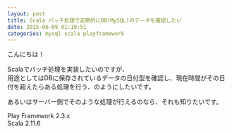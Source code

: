 ```yaml
---
layout: post
title: Scala バッチ処理で定期的にDB(MySQL)のデータを確認したい
date: 2015-06-09 01:19:51
categories: mysql scala playframework
---
```

<p>こんにちは！</p>

<p>Scalaでバッチ処理を実装したいのですが、<br>
用途としてはDBに保存されているデータの日付型を確認し、現在時間がその日付を超えたらある処理を行う、のようにしたいです。</p>

<p>あるいはサーバー側でそのような処理が行えるのなら、それも知りたいです。</p>

<p>Play Framework 2.3.x<br>
Scala 2.11.6</p>
